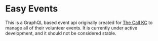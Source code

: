 # Easy Events

This is a GraphQL based event api originally created for
[The Call KC](http://thecallkc.org) to manage all of their volunteer events. It
is currently under active development, and it should not be considered stable.
